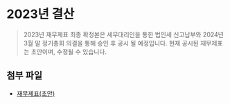 # 2023년 결산

> 2023년 재무제표 최종 확정본은 세무대리인을 통한 법인세 신고납부와 2024년 3월 말 정기총회 의결을 통해 승인 후 공시 될 예정입니다. 현재 공시된 재무제표는 초안이며, 수정될 수 있습니다.

## 첨부 파일
- [재무제표(초안)](./UKC_Finance_Report_2023_Draft.pdf)